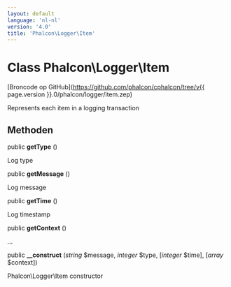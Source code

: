 ```yaml
---
layout: default
language: 'nl-nl'
version: '4.0'
title: 'Phalcon\Logger\Item'
---
```


# Class **Phalcon\Logger\Item**

[Broncode op GitHub](https://github.com/phalcon/cphalcon/tree/v{{ page.version }}.0/phalcon/logger/item.zep)

Represents each item in a logging transaction

## Methoden

public **getType** ()

Log type

public **getMessage** ()

Log message

public **getTime** ()

Log timestamp

public **getContext** ()

...

public **__construct** (*string* $message, *integer* $type, [*integer* $time], [*array* $context])

Phalcon\Logger\Item constructor
